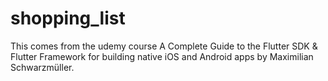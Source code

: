 # shopping_list

This comes from the udemy course A Complete Guide to the Flutter SDK & Flutter Framework for building native iOS and Android apps by Maximilian Schwarzmüller.
